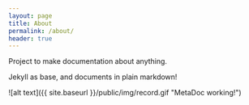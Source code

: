 ```yaml
---
layout: page
title: About
permalink: /about/
header: true
---
```



Project to make documentation about anything.

Jekyll as base, and documents in plain markdown!

![alt text]({{ site.baseurl }}/public/img/record.gif "MetaDoc working!")
